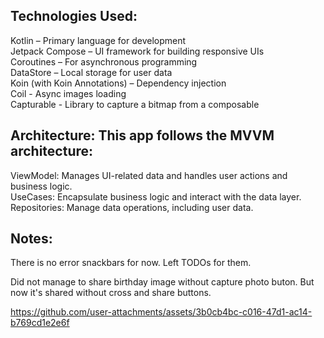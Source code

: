 ## Technologies Used:
Kotlin – Primary language for development <br />
Jetpack Compose – UI framework for building responsive UIs <br />
Coroutines – For asynchronous programming <br />
DataStore – Local storage for user data<br />
Koin (with Koin Annotations) – Dependency injection <br />
Coil - Async images loading  <br />
Capturable - Library to capture a bitmap from a composable <br />

## Architecture: This app follows the MVVM architecture:
ViewModel: Manages UI-related data and handles user actions and business logic. <br />
UseCases: Encapsulate business logic and interact with the data layer. <br />
Repositories: Manage data operations, including user data. <br />

## Notes:
There is no error snackbars for now. Left TODOs for them. <br />

Did not manage to share birthday image without capture photo buton. But now it's shared without cross and share buttons. <br />

https://github.com/user-attachments/assets/3b0cb4bc-c016-47d1-ac14-b769cd1e2e6f


